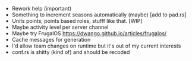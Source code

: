 - Rework help (important)
- Something to increment seasons automatically (maybe) [add to pad.rs]
- Units points, points based roles, stufff like that. [WIP]
- Maybe activity level per server channel
- Maybe try FrugalOS https://dwango.github.io/articles/frugalos/
- Cache messages for generation
- I'd allow team changes on runtime but it's out of my current interests
- conf.rs is shitty (kind of) and should be recoded
